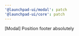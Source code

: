 ```yaml
---
'@launchpad-ui/modal': patch
'@launchpad-ui/core': patch
---
```


[Modal] Position footer absolutely
